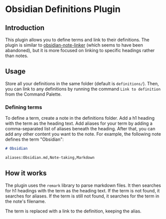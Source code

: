 # Obsidian Definitions Plugin

## Introduction

This plugin allows you to define terms and link to their definitions.
The plugin is similar to [obsidian-note-linker](https://github.com/AlexW00/obsidian-note-linker) (which seems to have been abandoned),
but it is more focused on linking to specific headings rather than notes.

## Usage

Store all your definitions in the same folder (default is `definitions/`).
Then, you can link to any definitions by running the command `Link to definition` from the Command Palette.

### Defining terms

To define a term, create a note in the definitions folder.
Add a h1 heading with the term as the heading text.
Add aliases for your term by adding a comma-separated list of aliases beneath the heading.
After that, you can add any other content you want to the note.
For example, the following note defines the term "Obsidian":

```markdown
# Obsidian

aliases:Obsidian.md,Note-taking,Markdown
```

## How it works

The plugin uses the `remark` library to parse markdown files.
It then searches for h1 headings with the term as the heading text.
If the term is not found, it searches for aliases.
If the term is still not found, it searches for the term in the note's filename.

The term is replaced with a link to the definition, keeping the alias.

